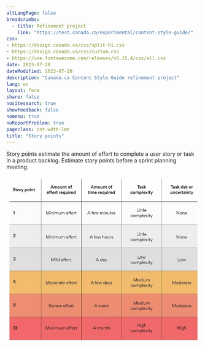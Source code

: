 ```yaml
---
altLangPage: false
breadcrumbs:
  - title: Refinement project
    link: "https://test.canada.ca/experimental/content-style-guide/"
css:
- https://design.canada.ca/css/split-h1.css
- https://design.canada.ca/css/custom.css
- https://use.fontawesome.com/releases/v5.15.4/css/all.css
date: 2023-07-20
dateModified: 2023-07-20
description: "Canada.ca Content Style Guide refinement project"
lang: en
layout: form
share: false
nositesearch: true
showFeedback: false
nomenu: true
noReportProblem: true
pageclass: cnt-wdth-lmt
title: "Story points"
---
```

<p>Story points estimate the amount of effort to complete a user story or task in a product backlog.   Estimate story points before a sprint planning meeting.</p>
<img src="./images/story-points.png" alt="Story point matrix">
